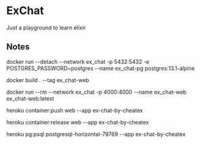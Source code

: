 # ExChat

Just a playground to learn elixir

## Notes

docker run --detach --network ex_chat -p 5432:5432 -e POSTGRES_PASSWORD=postgres --name ex_chat-pg postgres:13.1-alpine

docker build . --tag ex_chat-web

docker run --rm --network ex_chat -p 4000:4000 --name ex_chat-web ex_chat-web:latest

heroku container:push web --app ex-chat-by-cheatex

heroku container:release web --app ex-chat-by-cheatex

heroku pg:psql postgresql-horizontal-79769 --app ex-chat-by-cheatex